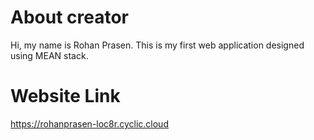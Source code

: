 # About creator
Hi, my name is Rohan Prasen. This is my first web application designed using MEAN stack.
# Website Link
https://rohanprasen-loc8r.cyclic.cloud
